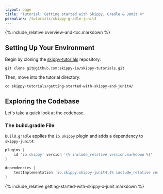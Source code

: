 ```yaml
---
layout: page
title: "Tutorial: Getting started with Skippy, Gradle & JUnit 4"
permalink: /tutorials/skippy-gradle-junit4
---
```


{% include_relative overview-and-toc.markdown %}

## Setting Up Your Environment

Begin by cloning the [skippy-tutorials](https://github.com/skippy-io/skippy-tutorials) repository:
```
git clone git@github.com:skippy-io/skippy-tutorials.git
```

Then, move into the tutorial directory:
```
cd skippy-tutorials/getting-started-with-skippy-and-junit4/
```

## Exploring the Codebase

Let's take a quick look at the codebase.

### The build.gradle File

`build.gradle` applies the `io.skippy` plugin and adds a dependency to `skippy-junit4`:

```groovy
plugins {
    id 'io.skippy' version '{% include_relative version.markdown %}'
}

dependencies {
    testImplementation 'io.skippy:skippy-junit4:{% include_relative version.markdown %}'
}
```

{% include_relative getting-started-with-skippy-x-junit.markdown %}